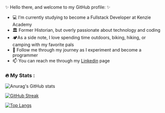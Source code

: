 ✨ Hello there, and welcome to my GitHub profile: ✨

- 💻 I’m currently studying to become a Fullstack Developer at Kenzie Academy
- 🏛️ Former Historian, but overly passionate about technology and coding 
- 🏕️As a side note, I love spending time outdoors, biking, hiking, or camping with my favorite pals
- 🚀 Follow me through my journey as I experiment and become a programmer
- 📫 You can reach me through my [Linkedin](https://www.linkedin.com/in/natália-medeiros-costa/) page

### :fire: My Stats :

![Anurag's GitHub stats](https://github-readme-stats.vercel.app/api?username=Nataliam32&show_icons=true&theme=blue-green)

[![GitHub Streak](http://github-readme-streak-stats.herokuapp.com?user=Nataliam32&theme=blue-green&date_format=j%20M%5B%20Y%5D)](https://git.io/streak-stats)

[![Top Langs](https://github-readme-stats.vercel.app/api/top-langs/?username=Nataliam32&layout=compact&theme=blue-green&background=000000)](https://github.com/anuraghazra/github-readme-stats)
<!--
**Nataliam32/Nataliam32** is a ✨ _special_ ✨ repository because its `README.md` (this file) appears on your GitHub profile.
-->
